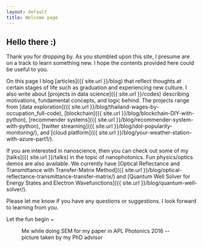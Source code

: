 ```yaml
---
layout: default
title: Welcome page
---
```


## Hello there :)

Thank you for dropping by. As you stumbled upon this site, I presume are on a track to learn something new. I hope the contents provided here could be useful to you.

On this page I blog [articles]({{ site.url }}/blog) that reflect thoughts at certain stages of life such as graduation and experiencing new culture. I also write about [projects in data science]({{ site.url }}/codes) describing motivations, fundamental concepts, and logic behind. The projects range from [data exploration]({{ site.url }}/blog/thailand-wages-by-occupation_full-code), [blockchain]({{ site.url }}/blog/blockchain-DIY-with-python), [recommender systems]({{ site.url }}/blog/recommender-system-with-python), [twitter streaming]({{ site.url }}/blog/idol-popularity-monitoring/), and [cloud platform]({{ site.url }}/blog/your-weather-station-with-azure-part1/).

If you are interested in nanoscience, then you can check out some of my [talks]({{ site.url }}/talks) in the topic of nanophotonics. Fun physics/optics demos are also available. We currently have [Optical Reflectance and Transmittance with Transfer-Matrix Method]({{ site.url }}/blog/optical-reflectance-transmittance-transfer-matrix/) and [Quantum Well Solver for Energy States and Electron Wavefunctions]({{ site.url }}/blog/quantum-well-solver/).

Please let me know if you have any questions or suggestions. I look forward to learning from you.

Let the fun begin ~

<figure>
	<img src="{{ '/assets/img/Me_doing_SEM.png' | prepend: site.baseurl }}" alt="">
	<figcaption>Me while doing SEM for my paper in APL Photonics 2016 -- picture taken by my PhD advisor</figcaption>
</figure>
